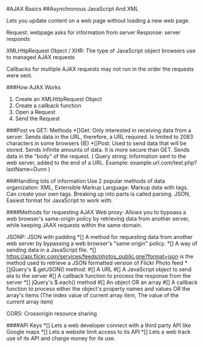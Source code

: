 #AJAX Basics
##Asynchronous JavaScript And XML

Lets you update content on a web page without loading a new web page.

Request: webpage asks for information from server
Response: server responds

XMLHttpRequest Object / XHR: The type of JavaScript object browsers use to managed AJAX requests

Callbacks for multiple AJAX requests may not run in the order the requests were sent.

###How AJAX Works
1. Create an XMLHttpRequest Object
2. Create a callback function
3. Open a Request
4. Send the Request

###Post vs GET: Methods
*[]Get: Only interested in receiving data from a server. Sends data in the URL, therefore, a URL required. Is limited to 2083 characters in some browsers (IE)
*[]Post: Used to send data that will be stored. Sends infinite amounts of data. It is more secure than GET. Sends data in the "body" of the request.
( Query string: Information sent to the web server, added to the end of a URL.
  Example: example.url.com/test.php?lastName=Dunn )

###Handling lots of information
Use 2 popular methods of data organization:
XML, Extensible Markup Language: Markup data with tags. Can create your own tags. Breaking up into parts is called parsing.
JSON, Easiest format for JavaScript to work with.

####Methods for requesting AJAX
Web proxy: Allows you to bypoass a web browser's same-origin policy by retrieving data from another server, while keeping JAAX requests within the same domain.

JSONP: JSON with padding
*[] A method for requesting data from another web server by bypassing a web browser's "same origin" policy.
*[] A way of sending data in a JavaScript file.
*[] https://api.flickr.com/services/feeds/photos_public.gne?format=json is the method used to retrieve a JSON formatted version of Flickr Photo feed
*[]jQuery's $.getJSON() method:
  #[] A URL
  #[] A JavaScript object to send ata to the server
  #[] A callback function to process the response from the server
*[] jQuery's $.each() method
  #[] An object OR an array
  #[] A callback function to process either the object's property names and values OR the array's items (The index value of current array item, The value of the current array item)

CORS: Crossorigin resource sharing

####API Keys
*[] Lets a web developer connect with a third party API like Google maps
*[] Lets a website limit access to its API
*[] Lets a web track use of its API and charge money for its use.
